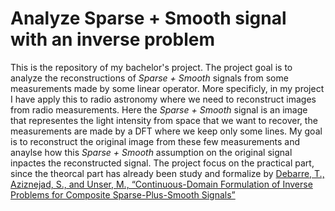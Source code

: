 # Analyze Sparse + Smooth signal with an inverse problem
This is the repository of my bachelor's project. The project goal is to analyze the reconstructions of _Sparse + Smooth_ signals from some measurements made by some linear operator. More specificly, in my project I have apply this to radio astronomy where we need to reconstruct images from radio measurements. Here the _Sparse + Smooth_ signal is an image that representes the light intensity from space that we want to recover, the measurements are made by a DFT where we keep only some lines. My goal is to reconstruct the original image from these few measurements and anaylse how this _Sparse + Smooth_ assumption on the original signal inpactes the reconstructed signal. The project focus on the practical part, since the theorcal part has already been study and formalize by [Debarre, T., Aziznejad, S., and Unser, M., “Continuous-Domain Formulation of Inverse Problems for Composite Sparse-Plus-Smooth Signals”](https://arxiv.org/abs/2103.13380)

